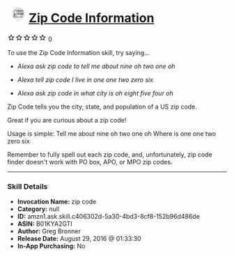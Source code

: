 # &nbsp;<img src="skill_icon" alt="Zip Code Information icon" width="36"> [Zip Code Information](http://alexa.amazon.com/#skills/amzn1.ask.skill.c406302d-5a30-4bd3-8cf8-152b96d486de)
![0 stars](../../images/ic_star_border_black_18dp_1x.png)![0 stars](../../images/ic_star_border_black_18dp_1x.png)![0 stars](../../images/ic_star_border_black_18dp_1x.png)![0 stars](../../images/ic_star_border_black_18dp_1x.png)![0 stars](../../images/ic_star_border_black_18dp_1x.png) 0

To use the Zip Code Information skill, try saying...

* *Alexa ask zip code to tell me about nine oh two one oh*

* *Alexa tell zip code I live in one one two zero six*

* *Alexa ask zip code in what city is  oh eight five four oh*

Zip Code tells you  the city, state, and population of a US zip code.

Great if you are curious about a zip code!

Usage is simple:
Tell me about nine oh two one oh
Where is one one two zero six

Remember to fully spell out each zip code, and, unfortunately, zip code finder doesn't work with PO box, APO, or MPO zip codes.

***

### Skill Details

* **Invocation Name:** zip code
* **Category:** null
* **ID:** amzn1.ask.skill.c406302d-5a30-4bd3-8cf8-152b96d486de
* **ASIN:** B01KYA2GTI
* **Author:** Greg Bronner
* **Release Date:** August 29, 2016 @ 01:33:30
* **In-App Purchasing:** No
